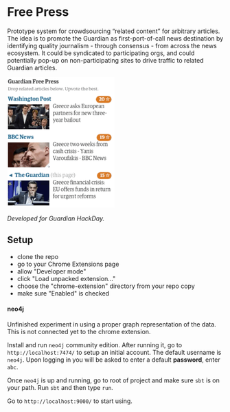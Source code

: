 # Free Press

Prototype system for crowdsourcing “related content” for arbitrary articles. The idea is to promote the Guardian as first-port-of-call news destination by identifying quality journalism - through consensus - from across the news ecosystem. It could be syndicated to participating orgs, and could potentially pop-up on non-participating sites to drive traffic to related Guardian articles.


![Alt text](docs/free-press.gif)

_Developed for Guardian HackDay._

## Setup

* clone the repo
* go to your Chrome Extensions page
* allow "Developer mode"
* click "Load unpacked extension..."
* choose the "chrome-extension" directory from your repo copy
* make sure "Enabled" is checked

#### neo4j

Unfinished experiment in using a proper graph representation of the data. This is not connected yet to the chrome extension. 

Install and run `neo4j` community edition. After running it, go to `http://localhost:7474/` to setup an initial account. The default username is `neo4j`. Upon logging in you will be asked to enter a default **password**, enter `abc`.

Once `neo4j` is up and running, go to root of project and make sure `sbt` is on your path. Run `sbt` and then type `run`.

Go to `http://localhost:9000/` to start using.
